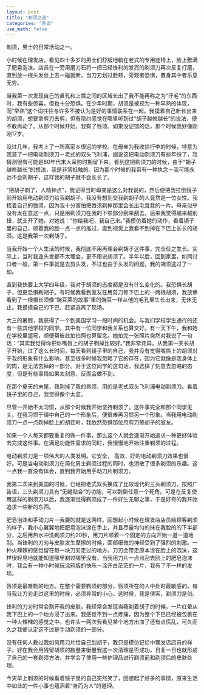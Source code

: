 ```yaml
---
layout: post
title: "剃须之道"
categories: "杂谈"
use_math: false
---
```

剃须，男士的日常活动之一。

小时候在理发店，看见四十多岁的男士们舒服地躺在老式的专用座椅上，脸上敷满了肥皂泡沫。店员在一旁用磨刀石将一把已经锋利的发亮的剃须刀再次反复打磨，直到放一根头发丝上去一碰就断。当刀刃划过脸颊，旁观者恐惧，置身其中者乐意无穷。

当我第一次发现自己的鼻孔和上唇之间的区域长出了我不能再称之为“汗毛”的东西时，我有些惊喜，但也十分恐惧。在少年时期，胡须是被视为一种早熟的体现，而“早熟”这个词往往与许多不被认为是好的事情联系在一起。我摸着自己新长出来的胡须，想要拿剪刀去剪，但有隐约感觉在哪里听到过“胡子越修越长”的说法，便不敢再动了。从那个时候开始，我有了唇须。如果没记错的话，那个时候我好像刚刚17岁。

没过几年，我考上了一所离家乡很远的学校。在母亲为我收拾行李的时候，特意为我装了一把电动剃须刀－老式的双头飞利浦，据说这把电动剃须刀有些年份了，我猜测很有可能是80年代末大采购时期留下来。看到这把剃须刀的时候，由于“胡子越修越长”的想法，我是非常抵触的。因为那个时候的我带有一种执念－我可能永远不会剃胡子，这样我的胡子就不会长长了。

“把胡子剃了，人精神点”，我记得当时母亲是这么对我说的，然后便把我拉倒镜子前开始用电动剃须刀给我剃胡子。我没有想到交我剃胡子的人竟然是一位女性。我捂着自己的唇须，因为我十分害怕把唇须剃掉那里会长出毛茸茸的一片。母亲似乎没有太在意这一点，只是用剃须刀在我的下颚部分刮来刮去。后来我觉得越来越别扭，就支开了她，对她说：“你给我吧，我自己来。”我模仿着她的动作，看着镜子里的自己，顺着我的脸一点一点的推过，直到视觉上我看不到掉在下巴上长长的胡须。这是我第一次剃胡子。

当我开始一个人生活的时候，我彻底不用再理会剃胡子这件事，完全任之生长。实际上，当时我连头发都不太理会，更不用说胡须了。半年以后，回到家里，如同讨口者一般，第一件事就是去剪头发，不过也由于头发的问题，我的胡须逃过了一劫。

直到我快要上大学四年级，我对于胡须的态度都是没有什么变化的。我恐惧长胡子，但更恐惧剃胡子。有时候我看到室友在用剪刀修下巴上的一两根胡须，我放佛看到了一根根长须像“豌豆荚的故事”里的豌豆一样从他的毛孔里生长出来，无休无止。我摸摸自己的下巴，赶紧逃离了现场。

大三的暑假，我获得了一个到美国学习一段时间的机会。与我们学校学生通行的还有一些其他学校的同学。其中有一位同学和我关系也算交好。有一天下午，我和她在学校里遛弯，顺便帮彼此拍拍照也算留念。她拍完一张照片突然对我说了一句话：“其实我觉得你把你嘴唇上的胡子剃掉比较好。”我非常诧异。从我第一天长胡子开始，过了这么长时间，每天看到镜子里的自己，我并没有觉得嘴唇上的胡须对于我的形象有什么影响，甚至很多时候我忽略了它的存在，因为它就像是我身体上的肉，是无法去掉的一部分。对于这位同学的这句话，我选择了刻意去忽略的态度，但是有些事情如果太刻意，反而会做不到。

在那个夏天的末尾，我剃掉了我的唇须，用的是老式双头飞利浦电动剃须刀。看着镜子里的自己，我觉得像个太监。

尽管一开始不太习惯，从那个时候我开始坚持剃须了。这件事完全和那个同学无关。在我习惯于镜中自己的一个形象后，便很难再习惯另一个形象。当我用电动剃须刀一点一点剃掉脸上的胡茬时，我依然恐惧那位用剪刀修胡子的室友。

如果一个人每天都要重复的做一件事，那么这个人就会逐渐开始追求一种更好体验去完成这件事。在满足功能性需求的同时，我慢慢地开始注重剃须的过程。

电动剃须刀是一项伟大的人类发明。它安全， 高效，好的电动剃须刀效果也很好。可是当电动剃须刀在简化男士剃须过程的同时，也消散了很多剃须的乐趣。这一点我一直没有体会，直到我开始用手动刀片剃须刀。

我第二次来到美国的时候，已经把老式双头换成了比较现代的三头剃须刀，按照广告语，三头剃须刀具有“无缝贴合”的功能，可以刮倒任意一个死角。可是在反复使用这样的剃须刀以后，我逐渐觉得剃须成了一件好生无聊之事，于是好奇的我开始追求一些新的东西。

肥皂泡沫和手动刀片－我要的就是这两样。回想起小时候在理发店店员给顾客剃须的样子，我小心翼翼地把肥皂泡沫涂在手上，并且尽量均匀的抹在我脸的的下半部分，之后用热水冲洗剃须刀约20秒，用刀片顺着一个固定的方向开始一道一道地刮。当锋利的刀刃与皮肤发生摩擦的时候，面部细微的神经受到了强烈的刺激。一种火辣辣的感觉留在每一块刀刃走过的地方。刀刃会带走原本涂在脸上的泡沫，这样很轻易地就能知道哪里剃过哪里没有。当我用刀片一点点刮去脸上的肥皂泡沫时，我会有一种小时候玩涂鸦版的快乐－涂开白茫茫的一片，我有了不一样的发现。

唇须是最难剃的地方。在整个需要剃须的部分，唇须所在的人中处时最敏感的。每当我让刀刃走过这里的时候，必须异常的小心。这时候，我是侠客，剃须刀是剑。

锋利的刀刃时常会割开我的皮肤。我经常会发现当我剃着胡子的时候，一片红晕从我下巴上的一个地方浸了出来。我感觉不到一点疼痛，因为整个下巴已经被包裹在一种火辣辣的感觉之中。也许头一两次我看见某个地方出血了还有点慌乱，可久而久之我便认定这不过是手动剃须的一部分。

没有任何人教过我如何用刀片给自己刮胡子，我只是模仿记忆中理发店店员的样子。好在我会用残留胡须的数量来衡量我这一次清理是否成功，日复一日也就形成了自己的一套剃须方法，并学会了使用一些护理品进行剃须前和剃须后的皮肤处理。

今天早上剃须的时候看着镜子里的自己突然笑了，回想起了好多的事情，原来生活中如此的一件小事也蕴涵着“身而为人”的道理。
